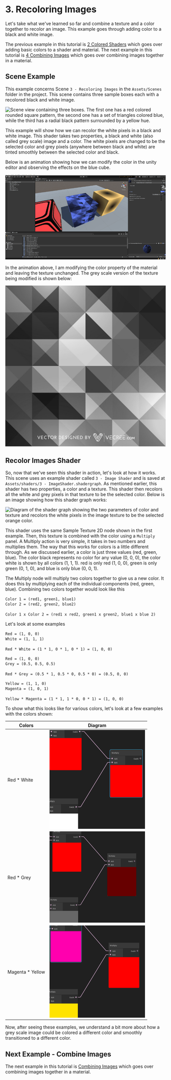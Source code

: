 # 3. Recoloring Images

Let's take what we've learned so far and combine a texture and a color together to recolor an image. This example goes
through adding color to a black and white image.

The previous example in this tutorial is [2 Colored Shaders](2.ColoredShaders.md) which goes over adding basic colors to a
shader and material. The next example in this tutorial is [4 Combining Images](4.CombiningImages.md) which goes over
combining images together in a material.

## Scene Example

This example concerns Scene `3 - Recoloring Images` in the `Assets/Scenes` folder in the project. This scene contains
three sample boxes each with a recolored black and white image.

![Scene view containing three boxes. The first one has a red colored rounded square pattern, the second one has a set of
triangles colored blue, while the third has a radial black pattern surrounded by a yellow hue.](imgs/Scene-3.png)

This example will show how we can recolor the white pixels in a black and white image. This shader takes two properties,
a black and white (also called grey scale) image and a color. The white pixels are changed to be the selected color and
grey pixels (anywhere between black and white) are tinted smoothly between the selected color and black.

Below is an animation showing how we can modify the color in the unity editor and observing the effects on the blue
cube. 

![Recoloring the triangle pattern blue cube to be green adn then changing the color back to blue.](imgs/3-RecolorTriangles-small.gif)

In the animation above, I am modifying the color property of the material and leaving the texture unchanged. The
grey scale version of the texture being modified is shown below:

![](../Assets/Textures/greyscale%20abstract%20patterns.jpg)

## Recolor Images Shader

So, now that we've seen this shader in action, let's look at how it works. This scene uses an example shader called
`3 - Image Shader` and is saved at `Assets/shaders/3 - ImageShader.shadergraph`. As mentioned earlier, this shader has
two properties, a color and a texture. This shader then recolors all the white and grey pixels in that texture to be the
selected color. Below is an image showing how this shader graph works:

![Diagram of the shader graph showing the two parameters of color and texture and recolors the white pixels in the image
texture to be the selected orange color.](imgs/3-RecolorImageShader.png)

This shader uses the same Sample Texture 2D node shown in the first example. Then, this texture is combined with the
color using a `Multiply` panel.
A Multiply action is very simple, it takes in two numbers and multiplies them. The way that this works for colors is a
little different through. As we discussed earlier, a color is just three values (red, green, blue). The color black
represents no color for any value (0, 0, 0), the color white is shown by all colors (1, 1, 1). red is only red (1, 0,
0), green is only green (0, 1, 0), and blue is only blue (0, 0, 1).

The Multiply node will multiply two colors together to give us a new color. It does this by multiplying each of the
individual components (red, green, blue). Combining two colors together would look like this

```
Color 1 = (red1, green1, blue1)
Color 2 = (red2, green2, blue2)

Color 1 x Color 2 = (red1 x red2, green1 x green2, blue1 x blue 2)
```

Let's look at some examples
```
Red = (1, 0, 0)
White = (1, 1, 1)

Red * White = (1 * 1, 0 * 1, 0 * 1) = (1, 0, 0)
```

```
Red = (1, 0, 0)
Grey = (0.5, 0.5, 0.5)

Red * Grey = (0.5 * 1, 0.5 * 0, 0.5 * 0) = (0.5, 0, 0)
```

```
Yellow = (1, 1, 0)
Magenta = (1, 0, 1)

Yellow * Magenta = (1 * 1, 1 * 0, 0 * 1) = (1, 0, 0)
```

To show what this looks like for various colors, let's look at a few examples with the colors shown:

| Colors | Diagram |
|--------|---------|
| Red * White | ![](imgs/3-Multiply-RedWhite.png)|
| Red * Grey | ![](imgs/3-Multiply-RedGrey.png)|
| Magenta * Yellow| ![](imgs/3-Multiply-YellowMagenta.png)|

Now, after seeing these examples, we understand a bit more about how a grey scale image could be colored a different
color and smoothly transitioned to a different color.

## Next Example - Combine Images

The next example in this tutorial is [Combining Images](4.CombiningImages.md) which goes over
combining images together in a material.